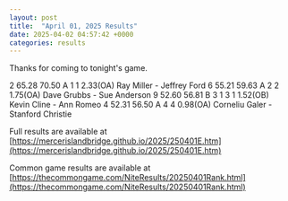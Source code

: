 ```yaml
---
layout: post
title:  "April 01, 2025 Results"
date: 2025-04-02 04:57:42 +0000
categories: results
---
```

Thanks for coming to tonight's game.


2   65.28   70.50  A   1                 1                2.33(OA) Ray Miller - Jeffrey Ford
6   55.21   59.63  A   2                 2                1.75(OA) Dave Grubbs - Sue Anderson
9   52.60   56.81  B   3     1           3     1          1.52(OB) Kevin Cline - Ann Romeo
4   52.31   56.50  A   4                 4                0.98(OA) Corneliu Galer - Stanford Christie

Full results are available at [https://mercerislandbridge.github.io/2025/250401E.htm](https://mercerislandbridge.github.io/2025/250401E.htm)

Common game results are available at [https://thecommongame.com/NiteResults/20250401Rank.html](https://thecommongame.com/NiteResults/20250401Rank.html)
